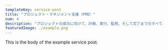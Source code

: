 ```yaml
---
templateKey: service-post
title: "プロジェクト・マネジメント支援（PMO）"
num: 4
description: "プロジェクトの成功に向けて、計画、実行、監視、そして完了までのすべてのフェーズをサポートします。PMO（プロジェクト・マネジメント・オフィス）の観点から、プロジェクトマネジメントのプロセスとベストプラクティスを導入し、クライアントの目標達成を支援します。進行中のプロジェクトの進捗を管理し、リスクや問題を早期に特定して解決策を提案、最適化されたプロジェクト計画を提供することで、プロジェクトの効率性と品質を向上させます。"
featuredImage: ./example.png
---
```


This is the body of the example service post.
